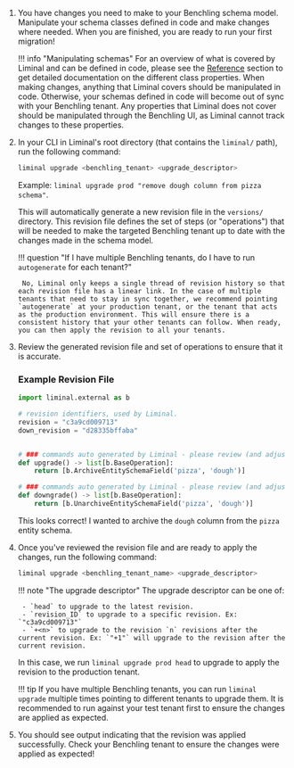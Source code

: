 1. You have changes you need to make to your Benchling schema model. Manipulate your schema classes defined in code and make changes where needed. When you are finished, you are ready to run your first migration!

    !!! info "Manipulating schemas"
        For an overview of what is covered by Liminal and can be defined in code, please see the [Reference](../reference/entity-schemas.md) section to get detailed documentation on the different class properties. When making changes, anything that Liminal covers should be manipulated in code. Otherwise, your schemas defined in code will become out of sync with your Benchling tenant. Any properties that Liminal does not cover should be manipulated through the Benchling UI, as Liminal cannot track changes to these properties.

2. In your CLI in Liminal's root directory (that contains the `liminal/` path), run the following command:

    ```bash
    liminal upgrade <benchling_tenant> <upgrade_descriptor>
    ```

    Example: `liminal upgrade prod "remove dough column from pizza schema"`.

    This will automatically generate a new revision file in the `versions/` directory. This revision file defines the set of steps (or "operations") that will be needed to make the targeted Benchling tenant up to date with the changes made in the schema model.

    !!! question "If I have multiple Benchling tenants, do I have to run `autogenerate` for each tenant?"

        No, Liminal only keeps a single thread of revision history so that each revision file has a linear link. In the case of multiple tenants that need to stay in sync together, we recommend pointing `autogenerate` at your production tenant, or the tenant that acts as the production environment. This will ensure there is a consistent history that your other tenants can follow. When ready, you can then apply the revision to all your tenants.

3. Review the generated revision file and set of operations to ensure that it is accurate.

    ### Example Revision File

    ```python
    import liminal.external as b

    # revision identifiers, used by Liminal.
    revision = "c3a9cd009713"
    down_revision = "d28335bffaba"


    # ### commands auto generated by Liminal - please review (and adjust if needed)! ###
    def upgrade() -> list[b.BaseOperation]:
        return [b.ArchiveEntitySchemaField('pizza', 'dough')]

    # ### commands auto generated by Liminal - please review (and adjust if needed)! ###
    def downgrade() -> list[b.BaseOperation]:
        return [b.UnarchiveEntitySchemaField('pizza', 'dough')]
    ```

    This looks correct! I wanted to archive the `dough` column from the `pizza` entity schema.

4. Once you've reviewed the revision file and are ready to apply the changes, run the following command:

    ```bash
    liminal upgrade <benchling_tenant_name> <upgrade_descriptor>
    ```

    !!! note "The upgrade descriptor"
        The upgrade descriptor can be one of:

        - `head` to upgrade to the latest revision.
        - `revision_ID` to upgrade to a specific revision. Ex: `"c3a9cd009713"`
        - `+<n>` to upgrade to the revision `n` revisions after the current revision. Ex: `"+1"` will upgrade to the revision after the current revision.

    In this case, we run `liminal upgrade prod head` to upgrade to apply the revision to the production tenant.

    !!! tip
        If you have multiple Benchling tenants, you can run `liminal upgrade` multiple times pointing to different tenants to upgrade them. It is recommended to run against your test tenant first to ensure the changes are applied as expected.

5. You should see output indicating that the revision was applied successfully. Check your Benchling tenant to ensure the changes were applied as expected!
